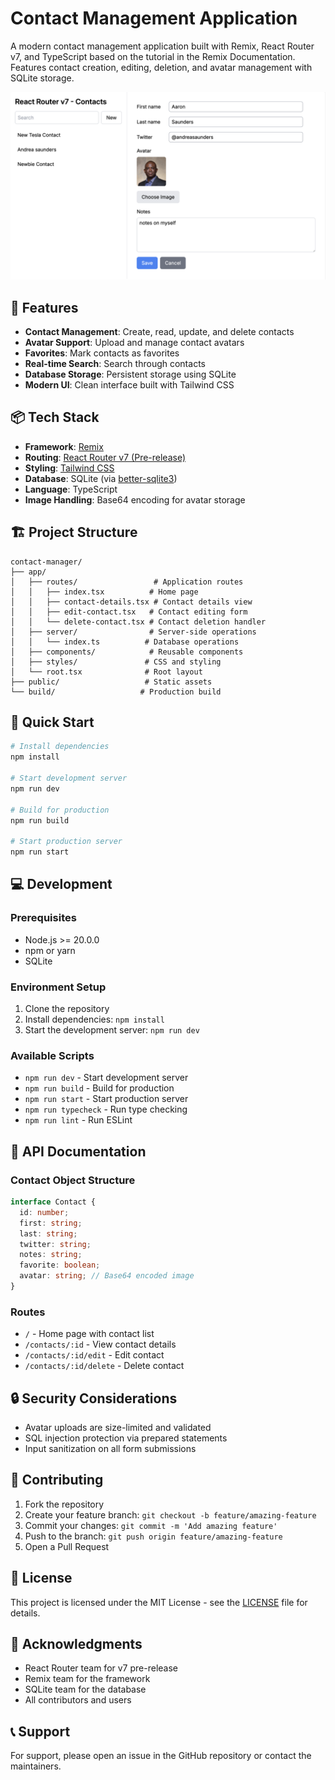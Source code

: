 # Contact Management Application

A modern contact management application built with Remix, React Router v7, and TypeScript based on the tutorial in the Remix Documentation. Features contact creation, editing, deletion, and avatar management with SQLite storage.

<img src="https://raw.githubusercontent.com/aaronksaunders/remix-react-router7-tutorial-app/refs/heads/main/app/screenshot.png" alt="Screenshot of the application" width="600">

## 🚀 Features

- **Contact Management**: Create, read, update, and delete contacts
- **Avatar Support**: Upload and manage contact avatars
- **Favorites**: Mark contacts as favorites
- **Real-time Search**: Search through contacts
- **Database Storage**: Persistent storage using SQLite
- **Modern UI**: Clean interface built with Tailwind CSS

## 📦 Tech Stack

- **Framework**: [Remix](https://remix.run)
- **Routing**: [React Router v7 (Pre-release)](https://reactrouter.com/dev/home)
- **Styling**: [Tailwind CSS](https://tailwindcss.com)
- **Database**: SQLite (via [better-sqlite3](https://github.com/WiseLibs/better-sqlite3))
- **Language**: TypeScript
- **Image Handling**: Base64 encoding for avatar storage

## 🏗️ Project Structure

```
contact-manager/
├── app/
│   ├── routes/                 # Application routes
│   │   ├── index.tsx          # Home page
│   │   ├── contact-details.tsx # Contact details view
│   │   ├── edit-contact.tsx   # Contact editing form
│   │   └── delete-contact.tsx # Contact deletion handler
│   ├── server/                # Server-side operations
│   │   └── index.ts          # Database operations
│   ├── components/            # Reusable components
│   ├── styles/               # CSS and styling
│   └── root.tsx              # Root layout
├── public/                   # Static assets
└── build/                   # Production build
```

## 🚀 Quick Start

```bash
# Install dependencies
npm install

# Start development server
npm run dev

# Build for production
npm run build

# Start production server
npm run start
```

## 💻 Development

### Prerequisites

- Node.js >= 20.0.0
- npm or yarn
- SQLite

### Environment Setup

1. Clone the repository
2. Install dependencies: `npm install`
3. Start the development server: `npm run dev`

### Available Scripts

- `npm run dev` - Start development server
- `npm run build` - Build for production
- `npm run start` - Start production server
- `npm run typecheck` - Run type checking
- `npm run lint` - Run ESLint

## 📝 API Documentation

### Contact Object Structure

```typescript
interface Contact {
  id: number;
  first: string;
  last: string;
  twitter: string;
  notes: string;
  favorite: boolean;
  avatar: string; // Base64 encoded image
}
```

### Routes

- `/` - Home page with contact list
- `/contacts/:id` - View contact details
- `/contacts/:id/edit` - Edit contact
- `/contacts/:id/delete` - Delete contact

## 🔒 Security Considerations

- Avatar uploads are size-limited and validated
- SQL injection protection via prepared statements
- Input sanitization on all form submissions

## 🤝 Contributing

1. Fork the repository
2. Create your feature branch: `git checkout -b feature/amazing-feature`
3. Commit your changes: `git commit -m 'Add amazing feature'`
4. Push to the branch: `git push origin feature/amazing-feature`
5. Open a Pull Request

## 📄 License

This project is licensed under the MIT License - see the [LICENSE](LICENSE) file for details.

## 🙏 Acknowledgments

- React Router team for v7 pre-release
- Remix team for the framework
- SQLite team for the database
- All contributors and users

## 📞 Support

For support, please open an issue in the GitHub repository or contact the maintainers.
